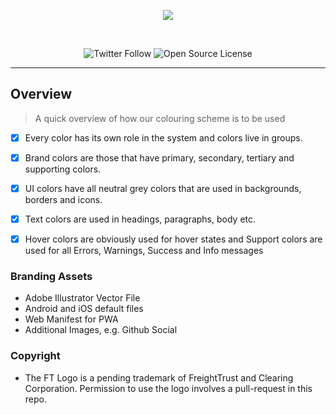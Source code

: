 <p align="center">
<img src="https://freight-public.s3-us-west-1.amazonaws.com/static/Asset+1.png">
</p>
<br>
<!-- Badges Start -->
<p align="center">
<img alt="Twitter Follow" src="https://img.shields.io/twitter/follow/freighttrustnet?label=%40FreightTrustNet&style=social">
<img alt="Open Source License" src="https://img.shields.io/github/license/freight-trust/gateway?style=social">
<!-- Badges End -->

---

## Overview

> A quick overview of how our colouring scheme is to be used

- [x] Every color has its own role in the system and colors live in groups. 
- [x] Brand colors are those that have primary, secondary, tertiary and supporting colors. 
- [x] UI colors have all neutral grey colors that are used in backgrounds, borders and icons. 
- [x] Text colors are used in headings, paragraphs, body etc.
- [x] Hover colors are obviously used for hover states and Support colors are used for all Errors, Warnings, Success and Info messages


### Branding Assets 
- Adobe Illustrator Vector File 
- Android and iOS default files
- Web Manifest for PWA
- Additional Images, e.g. Github Social 

### Copyright
- The FT Logo is a pending trademark of FreightTrust and Clearing Corporation. Permission to use the logo involves a pull-request in this repo. 
